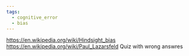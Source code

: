```yaml
---
tags:
  - cognitive_error
  - bias
---
```


https://en.wikipedia.org/wiki/Hindsight_bias
https://en.wikipedia.org/wiki/Paul_Lazarsfeld Quiz with wrong answres
